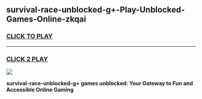 
## survival-race-unblocked-g+-Play-Unblocked-Games-Online-zkqai
<h3>
<a href="https://premium76.site?title=survival-race-unblocked-g+&ref=25A">CLICK TO PLAY</a></h3>
<hr>

<h3>
<a href="https://premium76.site?title=survival-race-unblocked-g+&ref=25A">CLICK 2 PLAY</a>
  
</h3>

<a href="https://premium76.site?title=survival-race-unblocked-g+&ref=25A"><img src="https://clearcache.store/games.png"></a>


**survival-race-unblocked-g+ games unblocked: Your Gateway to Fun and Accessible Online Gaming**
